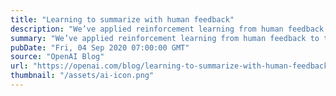 ```yaml
---
title: "Learning to summarize with human feedback"
description: "We’ve applied reinforcement learning from human feedback to train language models that are better at summarization."
summary: "We’ve applied reinforcement learning from human feedback to train language models that are better at summarization."
pubDate: "Fri, 04 Sep 2020 07:00:00 GMT"
source: "OpenAI Blog"
url: "https://openai.com/blog/learning-to-summarize-with-human-feedback"
thumbnail: "/assets/ai-icon.png"
---
```


